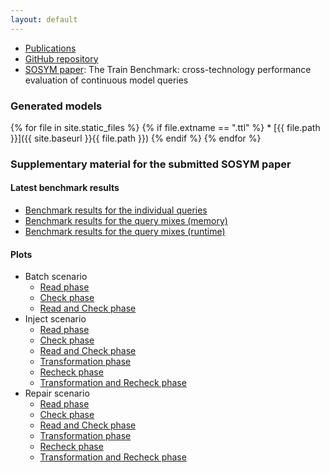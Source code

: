 ```yaml
---
layout: default
---
```


* [Publications](https://github.com/FTSRG/publication-pages/wiki#train-benchmark)
* [GitHub repository](https://github.com/FTSRG/trainbenchmark)
* [SOSYM paper](http://link.springer.com/article/10.1007/s10270-016-0571-8): The Train Benchmark: cross-technology performance evaluation of continuous model queries

### Generated models

{% for file in site.static_files %}
  {% if file.extname == ".ttl" %}
     * [{{ file.path }}]({{ site.baseurl }}{{ file.path }})
  {% endif %}
{% endfor %}

### Supplementary material for the submitted SOSYM paper

#### Latest benchmark results

* [Benchmark results for the individual queries](results/results-individual-runtime.csv)
* [Benchmark results for the query mixes (memory)](results/results-mix-memory.csv)
* [Benchmark results for the query mixes (runtime)](results/results-mix-runtime.csv)

#### Plots

* Batch scenario
  * [Read phase](diagrams/runtime-Batch-Read.pdf)
  * [Check phase](diagrams/runtime-Batch-Check.pdf)
  * [Read and Check phase](diagrams/runtime-Batch-Read-and-Check.pdf)
* Inject scenario
  * [Read phase](diagrams/runtime-Inject-Read.pdf)
  * [Check phase](diagrams/runtime-Inject-Check.pdf)
  * [Read and Check phase](diagrams/runtime-Inject-Read-and-Check.pdf)
  * [Transformation phase](diagrams/runtime-Inject-Transformation.pdf)
  * [Recheck phase](diagrams/runtime-Inject-Recheck.pdf)
  * [Transformation and Recheck phase](diagrams/runtime-Inject-Transformation-and-Recheck.pdf)
* Repair scenario
  * [Read phase](diagrams/runtime-Repair-Read.pdf)
  * [Check phase](diagrams/runtime-Repair-Check.pdf)
  * [Read and Check phase](diagrams/runtime-Repair-Read-and-Check.pdf)
  * [Transformation phase](diagrams/runtime-Repair-Transformation.pdf)
  * [Recheck phase](diagrams/runtime-Repair-Recheck.pdf)
  * [Transformation and Recheck phase](diagrams/runtime-Repair-Transformation-and-Recheck.pdf)
